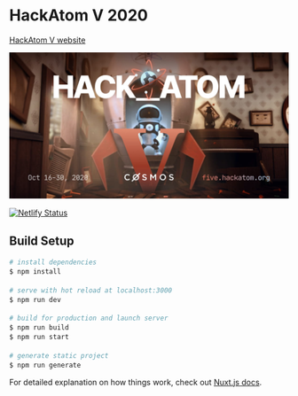 # HackAtom V 2020

[HackAtom V website](https://five.hackatom.org)

[![banner](static/og-image.jpg)](https://five.hackatom.org)

[![Netlify Status](https://api.netlify.com/api/v1/badges/4bf14159-c6a8-406d-9833-1506eda730e4/deploy-status)](https://app.netlify.com/sites/0202motakcah/deploys)

## Build Setup

```bash
# install dependencies
$ npm install

# serve with hot reload at localhost:3000
$ npm run dev

# build for production and launch server
$ npm run build
$ npm run start

# generate static project
$ npm run generate
```

For detailed explanation on how things work, check out [Nuxt.js docs](https://nuxtjs.org).
